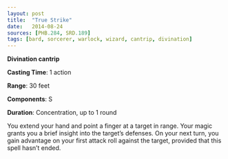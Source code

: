 ```yaml
---
layout: post
title:  "True Strike"
date:   2014-08-24
sources: [PHB.284, SRD.189]
tags: [bard, sorcerer, warlock, wizard, cantrip, divination]
---
```


**Divination cantrip**

**Casting Time**: 1 action

**Range**: 30 feet

**Components**: S

**Duration**: Concentration, up to 1 round

You extend your hand and point a finger at a target in range. Your magic grants you a brief insight into the target’s defenses. On your next turn, you gain advantage on your first attack roll against the target, provided that this spell hasn’t ended.
